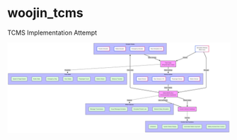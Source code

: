 # woojin_tcms
TCMS Implementation Attempt

![alt text](https://github.com/youssefoumate/woojin_tcms/blob/main/assets/Untitled%20diagram-2025-03-16-235440.png)